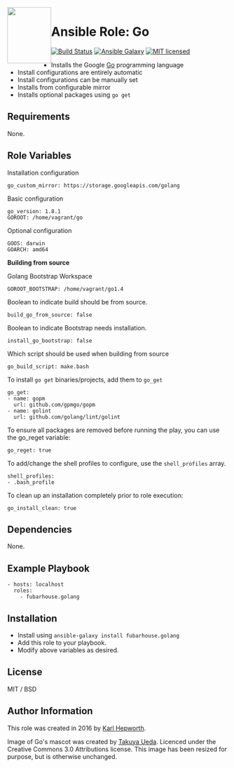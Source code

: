 <img style="float:left" alight="left" height="128px" width="100px" src="https://github.com/fubarhouse/ansible-role-golang/raw/master/gopher.png">

# Ansible Role: Go

[![Build Status](https://travis-ci.org/fubarhouse/ansible-role-golang.svg?branch=master)](https://travis-ci.org/fubarhouse/ansible-role-golang)
[![Ansible Galaxy](https://img.shields.io/badge/galaxy-fubarhouse--golang-5140.svg)](https://galaxy.ansible.com/fubarhouse/golang)
[![MIT licensed](https://img.shields.io/badge/license-MIT-blue.svg)](https://raw.githubusercontent.com/fubarhouse/ansible-role-golang/master/LICENSE)

* Installs the Google [Go](https://golang.org/) programming language
* Install configurations are entirely automatic
* Install configurations can be manually set
* Installs from configurable mirror
* Installs optional packages using `go get`

## Requirements

  None.

## Role Variables

Installation configuration
````
go_custom_mirror: https://storage.googleapis.com/golang
````

Basic configuration
````
go_version: 1.8.1
GOROOT: /home/vagrant/go
````

Optional configuration
````
GOOS: darwin
GOARCH: amd64
````

****Building from source****

Golang Bootstrap Workspace
````
GOROOT_BOOTSTRAP: /home/vagrant/go1.4
````
Boolean to indicate build should be from source.
````
build_go_from_source: false
````
Boolean to indicate Bootstrap needs installation.
````
install_go_bootstrap: false
````
Which script should be used when building from source
````
go_build_script: make.bash
````

To install `go get` binaries/projects, add them to `go_get`
````
go_get:
- name: gopm
  url: github.com/gpmgo/gopm
- name: golint
  url: github.com/golang/lint/golint
````

To ensure all packages are removed before running the play, you can use the go_reget variable:
````
go_reget: true
````

To add/change the shell profiles to configure, use the `shell_profiles` array.
````
shell_profiles:
- .bash_profile
````

To clean up an installation completely prior to role execution:
````
go_install_clean: true
````

## Dependencies

None.

## Example Playbook

````
- hosts: localhost
  roles:
    - fubarhouse.golang
````

## Installation

* Install using `ansible-galaxy install fubarhouse.golang`
* Add this role to your playbook.
* Modify above variables as desired.

## License

MIT / BSD

## Author Information

This role was created in 2016 by [Karl Hepworth](https://twitter.com/fubarhouse).

Image of Go's mascot was created by [Takuya Ueda](https://twitter.com/tenntenn). Licenced under the Creative Commons 3.0 Attributions license. This image has been resized for purpose, but is otherwise unchanged.